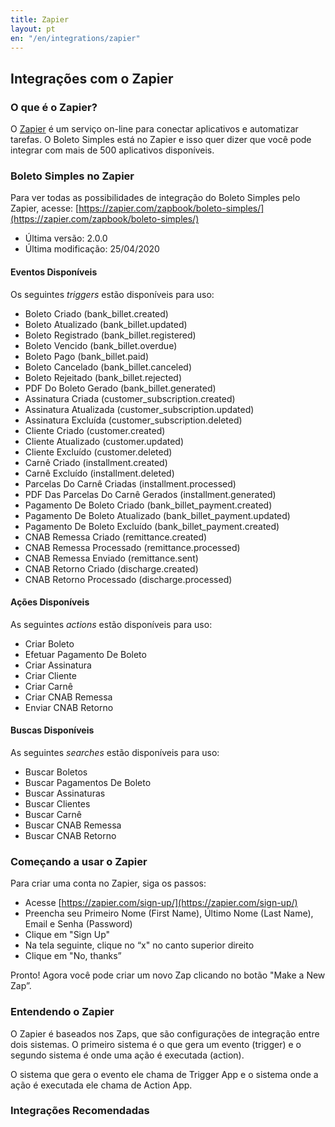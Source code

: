 ```yaml
---
title: Zapier
layout: pt
en: "/en/integrations/zapier"
---
```


## Integrações com o Zapier

### O que é o Zapier?

O [Zapier](http://zapier.com) é um serviço on-line para conectar aplicativos e automatizar tarefas. O Boleto Simples está no Zapier e isso quer dizer que você pode integrar com mais de 500 aplicativos disponíveis.

### Boleto Simples no Zapier

Para ver todas as possibilidades de integração do Boleto Simples pelo Zapier, acesse:
[https://zapier.com/zapbook/boleto-simples/](https://zapier.com/zapbook/boleto-simples/)

* Última versão: 2.0.0
* Última modificação: 25/04/2020

#### Eventos Disponíveis

Os seguintes <em>triggers</em> estão disponíveis para uso:

* Boleto Criado (bank_billet.created)	
* Boleto Atualizado (bank_billet.updated)	
* Boleto Registrado (bank_billet.registered)	
* Boleto Vencido (bank_billet.overdue)
* Boleto Pago (bank_billet.paid)	
* Boleto Cancelado (bank_billet.canceled)	
* Boleto Rejeitado (bank_billet.rejected)	
* PDF Do Boleto Gerado (bank_billet.generated)	
* Assinatura Criada (customer_subscription.created)	
* Assinatura Atualizada (customer_subscription.updated)	
* Assinatura Excluída (customer_subscription.deleted)	
* Cliente Criado (customer.created)	
* Cliente Atualizado (customer.updated)	
* Cliente Excluído (customer.deleted)	
* Carnê Criado (installment.created)	
* Carnê Excluído (installment.deleted)	
* Parcelas Do Carnê Criadas (installment.processed)	
* PDF Das Parcelas Do Carnê Gerados (installment.generated)	
* Pagamento De Boleto Criado (bank_billet_payment.created)	
* Pagamento De Boleto Atualizado (bank_billet_payment.updated)	
* Pagamento De Boleto Excluído (bank_billet_payment.created)	
* CNAB Remessa Criado (remittance.created)	
* CNAB Remessa Processado (remittance.processed)	
* CNAB Remessa Enviado (remittance.sent)	
* CNAB Retorno Criado (discharge.created)	
* CNAB Retorno Processado (discharge.processed)	

#### Ações Disponíveis

As seguintes <em>actions</em> estão disponíveis para uso:

* Criar Boleto
* Efetuar Pagamento De Boleto
* Criar Assinatura
* Criar Cliente
* Criar Carnê
* Criar CNAB Remessa
* Enviar CNAB Retorno

#### Buscas Disponíveis

As seguintes <em>searches</em> estão disponíveis para uso:

* Buscar Boletos
* Buscar Pagamentos De Boleto
* Buscar Assinaturas
* Buscar Clientes
* Buscar Carnê
* Buscar CNAB Remessa
* Buscar CNAB Retorno

### Começando a usar o Zapier

Para criar uma conta no Zapier, siga os passos:

* Acesse [https://zapier.com/sign-up/](https://zapier.com/sign-up/)
* Preencha seu Primeiro Nome (First Name), Último Nome (Last Name), Email e Senha (Password)
* Clique em "Sign Up"
* Na tela seguinte, clique no “x" no canto superior direito
* Clique em "No, thanks”

Pronto! Agora você pode criar um novo Zap clicando no botão "Make a New Zap”.


### Entendendo o Zapier

O Zapier é baseados nos Zaps, que são configurações de integração entre dois sistemas. O primeiro sistema é o que gera um evento (trigger) e o segundo sistema é onde uma ação é executada (action).

O sistema que gera o evento ele chama de Trigger App e o sistema onde a ação é executada ele chama de Action App.

### Integrações Recomendadas

<script src="https://zapier.com/zapbook/embed/widget.js?services=boleto-simples&limit=20"></script>
